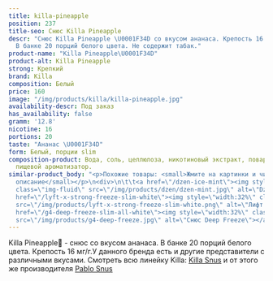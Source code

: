 ```yaml
---
title: killa-pineapple
position: 237
title-seo: Снюс Killa Pineapple
descr: "Снюс Killa Pineapple \U0001F34D со вкусом ананаса. Крепость 16 мг никотина.
  В банке 20 порций белого цвета. Не содержит табак."
product-name: "Killa Pineapple\U0001F34D"
product-alt: Killa Pineapple
strong: Крепкий
brand: Killa
composition: Белый
price: 160
image: "/img/products/killa/killa-pineapple.jpg"
availability-descr: Под заказ
has_availability: false
gramm: '12.8'
nicotine: 16
portions: 20
taste: "Ананас \U0001F34D"
form: Белый, порции slim
composition-product: Вода, соль, целлюлоза, никотиновый экстракт, поваренная сода,
  пищевой ароматизатор.
similar-product_body: "<p>Похожие товары: <small>Жмите на картинки и читайте полное
  описание</small></p>\n<div>\n\t\t<a href=\"/dzen-ice-mint\"><img style=\"width:32%\"
  class=\"img-fluid\" src=\"/img/products/dzen/dzen-mint.jpg\" alt=\"Dzen Ice Mint\"></a>\n\t\t<a
  href=\"/lyft-x-strong-freeze-slim-white\"><img style=\"width:32%\" class=\"img-fluid\"
  src=\"/img/products/lyft-x-strong-freeze-slim-white.png\" alt=\"Лифт фриз\"></a>\n<a
  href=\"/g4-deep-freeze-slim-all-white\"><img style=\"width:32%\" class=\"img-fluid\"
  src=\"/img/products/g4-deep-freeze.jpg\" alt=\"Снюс Deep Freeze\"></a>\n</div>"
---
```


Killa Pineapple🍍 - снюс со вкусом ананаса. В банке 20 порций белого цвета. Крепость 16 мг/г.У данного бренда есть и другие представители c различными вкусами. Смотреть всю линейку Killa: <a href="/killa-snus">Killa Snus</a> и от этого же производителя <a href="/pablo-snus">Pablo Snus</a>